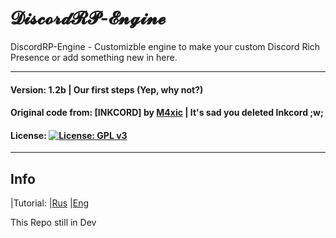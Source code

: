 # 𝓓𝓲𝓼𝓬𝓸𝓻𝓭𝓡𝓟-𝓔𝓷𝓰𝓲𝓷𝓮

DiscordRP-Engine - Customizble engine to make your custom Discord Rich Presence or add something new in here.

----------------------------------------

#### Version: 1.2b | Our first steps (Yep, why not?)
#### Original code from: [INKCORD] by [M4xic](https://github.com/m4xic) | It's sad you deleted Inkcord ;w;
#### License: [![License: GPL v3](https://img.shields.io/badge/License-GPLv3-blue.svg)](https://www.gnu.org/licenses/gpl-3.0)

----------------------------------------

## Info 

|Tutorial:
|[Rus](https://github.com/BlueBerrySans365/DiscordRP-Engine/blob/main/Tutorials/Rus/Туториал.md)
|[Eng]()

This Repo still in Dev
